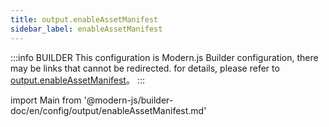 ```yaml
---
title: output.enableAssetManifest
sidebar_label: enableAssetManifest
---
```


:::info BUILDER
This configuration is Modern.js Builder configuration, there may be links that cannot be redirected. for details, please refer to [output.enableAssetManifest](https://modernjs.dev/builder/zh/api/config-output.html#output-enableassetmanifest)。
:::

import Main from '@modern-js/builder-doc/en/config/output/enableAssetManifest.md'

<Main />
